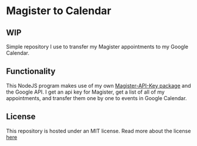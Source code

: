 # Magister to Calendar
## WIP
Simple repository I use to transfer my Magister appointments to my Google Calendar.

## Functionality
This NodeJS program makes use of my own [Magister-API-Key package](https://www.npmjs.com/package/magister-api-key) and the Google API. I get an api key for Magister, get a list of all of my appointments, and transfer them one by one to events in Google Calendar.

## License
This repository is hosted under an MIT license. Read more about the license [here](./LICENSE)
